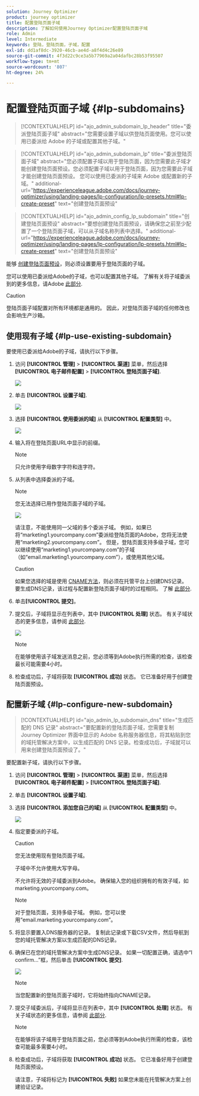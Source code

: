 ```yaml
---
solution: Journey Optimizer
product: journey optimizer
title: 配置登陆页面子域
description: 了解如何使用Journey Optimizer配置登陆页面子域
role: Admin
level: Intermediate
keywords: 登陆，登陆页面，子域，配置
exl-id: dd1af8dc-3920-46cb-ae4d-a8f4d4c26e89
source-git-commit: 4f3d22c9ce3a5b77969a2a04dafbc28b53f95507
workflow-type: tm+mt
source-wordcount: '807'
ht-degree: 24%

---
```


# 配置登陆页面子域 {#lp-subdomains}

>[!CONTEXTUALHELP]
>id="ajo_admin_subdomain_lp_header"
>title="委派登陆页面子域"
>abstract="您需要设置子域以供登陆页面使用。您可以使用已委派给 Adobe 的子域或配置其他子域。"

>[!CONTEXTUALHELP]
>id="ajo_admin_subdomain_lp"
>title="委派登陆页面子域"
>abstract="您必须配置子域以用于登陆页面，因为您需要此子域才能创建登陆页面预设。您必须配置子域以用于登陆页面，因为您需要此子域才能创建登陆页面预设。 您可以使用已委派的子域来 Adobe 或配置新的子域。"
>additional-url="https://experienceleague.adobe.com/docs/journey-optimizer/using/landing-pages/lp-configuration/lp-presets.html#lp-create-preset" text="创建登陆页面预设"

>[!CONTEXTUALHELP]
>id="ajo_admin_config_lp_subdomain"
>title="创建登陆页面预设"
>abstract="要想创建登陆页面预设，请确保您之前至少配置了一个登陆页面子域，可以从子域名称列表中选择。"
>additional-url="https://experienceleague.adobe.com/docs/journey-optimizer/using/landing-pages/lp-configuration/lp-presets.html#lp-create-preset" text="创建登陆页面预设"

能够 [创建登陆页面预设](lp-presets.md)，则必须设置要用于登陆页面的子域。

您可以使用已委派给Adobe的子域，也可以配置其他子域。 了解有关将子域委派到的更多信息，请Adobe [此部分](../configuration/delegate-subdomain.md).

>[!CAUTION]
>
>登陆页面子域配置对所有环境都是通用的。 因此，对登陆页面子域的任何修改也会影响生产沙箱。

## 使用现有子域 {#lp-use-existing-subdomain}

要使用已委派给Adobe的子域，请执行以下步骤。

1. 访问 **[!UICONTROL 管理]** > **[!UICONTROL 渠道]** 菜单，然后选择 **[!UICONTROL 电子邮件配置]** > **[!UICONTROL 登陆页面子域]**.

   ![](assets/lp_access-subdomains.png)

1. 单击 **[!UICONTROL 设置子域]**.

   ![](assets/lp_set-up-subdomain.png)

1. 选择 **[!UICONTROL 使用委派的域]** 从 **[!UICONTROL 配置类型]** 中。

   ![](assets/lp_use-delegated-subdomain.png)

1. 输入将在登陆页面URL中显示的前缀。

   >[!NOTE]
   >
   >只允许使用字母数字字符和连字符。

1. 从列表中选择委派的子域。

   >[!NOTE]
   >
   >您无法选择已用作登陆页面子域的子域。

   <!--Capital letters are not allowed in subdomains. TBC by PM-->

   ![](assets/lp_prefix-and-subdomain.png)

   请注意，不能使用同一父域的多个委派子域。 例如，如果已将“marketing1.yourcompany.com”委派给登陆页面的Adobe，您将无法使用“marketing2.yourcompany.com”。 但是，登陆页面支持多级子域，您可以继续使用“marketing1.yourcompany.com”的子域（如“email.marketing1.yourcompany.com”），或使用其他父域。

   >[!CAUTION]
   >
   >如果您选择的域是使用 [CNAME方法](../configuration/delegate-subdomain.md#cname-subdomain-delegation)，则必须在托管平台上创建DNS记录。 要生成DNS记录，该过程与配置新登陆页面子域时的过程相同。 了解 [此部分](#lp-configure-new-subdomain).

1. 单击&#x200B;**[!UICONTROL 提交]**。

1. 提交后，子域将显示在列表中，其中 **[!UICONTROL 处理]** 状态。 有关子域状态的更多信息，请参阅 [此部分](../configuration/about-subdomain-delegation.md#access-delegated-subdomains).<!--Same statuses?-->

   ![](assets/lp_subdomain-processing.png)

   >[!NOTE]
   >
   >在能够使用该子域发送消息之前，您必须等到Adobe执行所需的检查，该检查最长可能需要4小时。<!--Learn more in [this section](delegate-subdomain.md#subdomain-validation).-->

1. 检查成功后，子域将获取 **[!UICONTROL 成功]** 状态。 它已准备好用于创建登陆页面预设。

## 配置新子域 {#lp-configure-new-subdomain}

>[!CONTEXTUALHELP]
>id="ajo_admin_lp_subdomain_dns"
>title="生成匹配的 DNS 记录"
>abstract="要配置新的登陆页面子域，您需要复制 Journey Optimizer 界面中显示的 Adobe 名称服务器信息，将其粘贴到您的域托管解决方案中，以生成匹配的 DNS 记录。检查成功后，子域就可以用来创建登陆页面预设了。"

要配置新子域，请执行以下步骤。

1. 访问 **[!UICONTROL 管理]** > **[!UICONTROL 渠道]** 菜单，然后选择 **[!UICONTROL 电子邮件配置]** > **[!UICONTROL 登陆页面子域]**.

1. 单击 **[!UICONTROL 设置子域]**.

1. 选择 **[!UICONTROL 添加您自己的域]** 从 **[!UICONTROL 配置类型]** 中。

   ![](assets/lp_add-your-own-subdomain.png)

1. 指定要委派的子域。

   >[!CAUTION]
   >
   >您无法使用现有登陆页面子域。
   >
   >子域中不允许使用大写字母。

   不允许将无效的子域委派到Adobe。 确保输入您的组织拥有的有效子域，如marketing.yourcompany.com。

   >[!NOTE]
   >
   >对于登陆页面，支持多级子域。 例如，您可以使用“email.marketing.yourcompany.com”。

1. 将显示要置入DNS服务器的记录。 复制此记录或下载CSV文件，然后导航到您的域托管解决方案以生成匹配的DNS记录。

1. 确保已在您的域托管解决方案中生成DNS记录。 如果一切配置正确，请选中“I confirm...”框，然后单击 **[!UICONTROL 提交]**.

   ![](assets/lp_add-your-own-subdomain-confirm.png)

   >[!NOTE]
   >
   >当您配置新的登陆页面子域时，它将始终指向CNAME记录。

1. 提交子域委派后，子域将显示在列表中，其中 **[!UICONTROL 处理]** 状态。 有关子域状态的更多信息，请参阅 [此部分](../configuration/about-subdomain-delegation.md#access-delegated-subdomains).<!--Same statuses?-->

   >[!NOTE]
   >
   >在能够将该子域用于登陆页面之前，您必须等到Adobe执行所需的检查，该检查可能最多需要4小时。<!--Learn more in [this section](#subdomain-validation).-->

1. 检查成功后，子域将获取 **[!UICONTROL 成功]** 状态。 它已准备好用于创建登陆页面预设。

   请注意，子域将标记为 **[!UICONTROL 失败]** 如果您未能在托管解决方案上创建验证记录。
